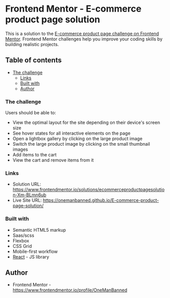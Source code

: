 # Frontend Mentor - E-commerce product page solution

This is a solution to the [E-commerce product page challenge on Frontend Mentor](https://www.frontendmentor.io/challenges/ecommerce-product-page-UPsZ9MJp6). Frontend Mentor challenges help you improve your coding skills by building realistic projects.

## Table of contents


- [The challenge](#the-challenge)
  - [Links](#links)
  - [Built with](#built-with)
  - [Author](#author)

### The challenge

Users should be able to:

- View the optimal layout for the site depending on their device's screen size
- See hover states for all interactive elements on the page
- Open a lightbox gallery by clicking on the large product image
- Switch the large product image by clicking on the small thumbnail images
- Add items to the cart
- View the cart and remove items from it

### Links

- Solution URL: https://www.frontendmentor.io/solutions/ecommerceproductpagesolution-Xm-BLmn6ub
- Live Site URL: https://onemanbanned.github.io/E-commerce-product-page-solution/

### Built with

- Semantic HTML5 markup
- Saas/scss
- Flexbox
- CSS Grid
- Mobile-first workflow
- [React](https://reactjs.org/) - JS library

## Author

- Frontend Mentor - https://www.frontendmentor.io/profile/OneManBanned

